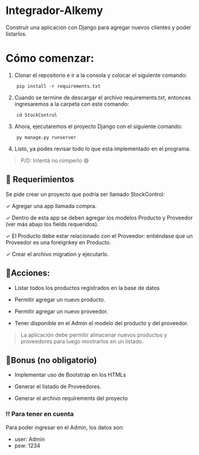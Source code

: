 # Integrador-Alkemy

Construir una aplicación con Django para agregar nuevos clientes y poder listarlos.

# Cómo comenzar:
1. Clonar el repositorio e ir a la consola y colocar el siguiente comando:

```
    pip install -r requirements.txt
```

2. Cuando se termine de descargar el archivo requirements.txt, entonces ingresaremos a la carpeta con este comando:

```
    cd StockControl
```

3. Ahora, ejecutaremos el proyecto Django con el siguiente comando:

```
    py manage.py runserver
```

4. Listo, ya podes revisar todo lo que esta implementado en el programa.
> P/D: Intentá no romperlo 😅

## 📝 Requerimientos

Se pide crear un proyecto que podría ser llamado StockControl:

✓ Agregar una app llamada compra.

✓ Dentro de esta app se deben agregar los modelos Producto y Proveedor (ver más abajo los fields requeridos).

✓ El Producto debe estar relacionado con el Proveedor: entiéndase que un Proveedor es una foreignkey en Producto.

✓ Crear el archivo migration y ejecutarlo.

## 📝Acciones:

* Listar todos los productos registrados en la base de datos

* Permitir agregar un nuevo producto.

* Permitir agregar un nuevo proveedor.

* Tener disponible en el Admin el modelo del producto y del proveedor.

> La aplicación debe permitir almacenar nuevos productos y proveedores para luego mostrarlos en un listado.



## 🎁Bonus (no obligatorio)

* Implementar uso de Bootstrap en los HTMLs

* Generar el listado de Proveedores.

* Generar el archivo requirements del proyecto


### ‼ Para tener en cuenta  

Para poder ingresar en el Admin, los datos son:
* user: Admin
* psw: 1234
